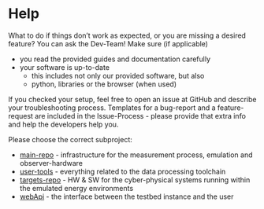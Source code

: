 # Help

What to do if things don’t work as expected, or you are missing a desired feature?
You can ask the Dev-Team!
Make sure (if applicable)

- you read the provided guides and documentation carefully
- your software is up-to-date
    - this includes not only our provided software, but also
    - python, libraries or the browser (when used)

If you checked your setup, feel free to open an issue at GitHub and describe your troubleshooting process.
Templates for a bug-report and a feature-request are included in the Issue-Process - please provide that extra info and help the developers help you.

Please choose the correct subproject:

- [main-repo](https://github.com/nes-lab/shepherd/issues) - infrastructure for the measurement process, emulation and observer-hardware
- [user-tools](https://github.com/nes-lab/shepherd-tools/issues) - everything related to the data processing toolchain
- [targets-repo](https://github.com/nes-lab/shepherd-targets/issues) - HW & SW for the cyber-physical systems running within the emulated energy environments
- [webApi](https://github.com/nes-lab/shepherd-webapi/issues) - the interface between the testbed instance and the user
